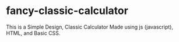 # fancy-classic-calculator
This is a Simple Design, Classic Calculator Made using js (javascript), HTML, and Basic CSS. 
